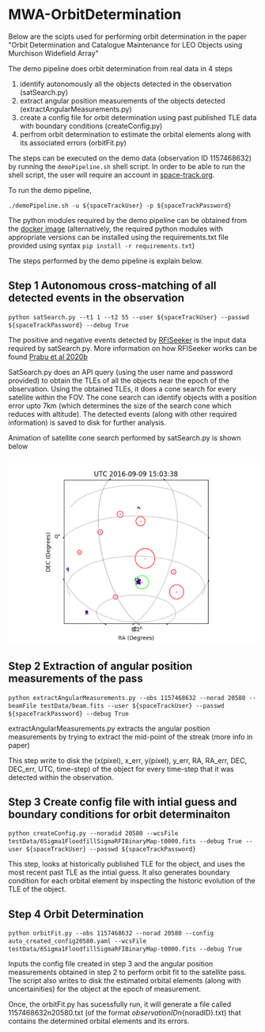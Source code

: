 # MWA-OrbitDetermination

Below are the scipts used for performing orbit determination in the paper 
"Orbit Determination and Catalogue Maintenance for LEO Objects using Murchison Widefield Array"

The demo pipeline does orbit determination from real data in 4 steps

1) identify autonomously all the objects detected in the observation (satSearch.py)
2) extract angular position measurements of the objects detected (extractAngularMeasurements.py)
3) create a config file for orbit determination using past published TLE data with boundary conditions (createConfig.py)
4) perfrom orbit determination to estimate the orbital elements along with its associated errors (orbitFit.py)

The steps can be executed on the demo data (observation ID 1157468632) by running the ```demoPipeline.sh``` shell script. 
In order to be able to run the shell script, the user will require an account in [space-track.org](https://www.space-track.org/auth/login).



To run the demo pipeline,
```
./demoPipeline.sh -u ${spaceTrackUser} -p ${spaceTrackPassword}
```

The python modules required by the demo pipeline can be obtained from the [docker image](https://hub.docker.com/layers/steveprabu/mypython/third/images/sha256-5eb89839a5b79fde4410cdf6f14e864f69819959b0c708b62267ddc344a5892f?context=repo) (alternatively, the required python modules with appropriate versions can be installed using the requirements.txt file provided using syntax ```pip install -r requirements.txt```)

The steps performed by the demo pipeline is explain below.

## Step 1 Autonomous cross-matching of all detected events in the observation
```
python satSearch.py --t1 1 --t2 55 --user ${spaceTrackUser} --passwd ${spaceTrackPassword} --debug True
```
The positive and negative events detected by [RFISeeker](https://github.com/StevePrabu/RFISeeker) is the input data required by satSearch.py. 
More information on how RFISeeker works can be found [Prabu et al 2020b](https://www.cambridge.org/core/journals/publications-of-the-astronomical-society-of-australia/article/lowfrequency-blind-survey-of-the-low-earth-orbit-environment-using-noncoherent-passive-radar-with-the-murchison-widefield-array/BF1BFD69F15D72D65514E95868F21DBA)

SatSearch.py does an API query (using the user name and password provided) to obtain the TLEs of all the objects near the epoch of the observation. Using the obtained TLEs, it does a cone search for every satellite within the FOV. The cone search can identify objects with a position error upto 7km (which determines the size of the search cone which reduces with altitude). The detected events (along with other required information) is saved to disk for further analysis.

Animation of satellite cone search performed by satSearch.py is shown below

![output](https://github.com/PhD-Misc/MWASSA/blob/master/image1.gif)

## Step 2 Extraction of angular position measurements of the pass

```
python extractAngularMeasurements.py --obs 1157468632 --norad 20580 --beamFile testData/beam.fits --user ${spaceTrackUser} --passwd ${spaceTrackPassword} --debug True
```

extractAngularMeasurements.py extracts the angular position measurements by trying to extract the mid-point of the streak (more info in paper)

This step write to disk the (x(pixel), x_err, y(pixel), y_err, RA, RA_err, DEC, DEC_err, UTC, time-step) of the object for every time-step that it was detected
within the observation.


## Step 3 Create config file with intial guess and boundary conditions for orbit determinaiton

```
python createConfig.py --noradid 20580 --wcsFile testData/6Sigma1FloodfillSigmaRFIBinaryMap-t0000.fits --debug True --user ${spaceTrackUser} --passwd ${spaceTrackPassword}
```

This step, looks at historically published TLE for the object, and uses the most recent past TLE as the intial guess. It also generates boundary condition
for each orbital element by inspecting the historic evolution of the TLE of the object. 

## Step 4 Orbit Determination

```
python orbitFit.py --obs 1157468632 --norad 20580 --config auto_created_config20580.yaml --wcsFile testData/6Sigma1FloodfillSigmaRFIBinaryMap-t0000.fits --debug True
```

Inputs the config file created in step 3 and the angular position measurements obtained in step 2 to perform orbit fit to the satellite pass. The script also writes to disk the estimated orbital elements (along with uncertainities) for the object at the epoch of measurement.

Once, the orbitFit.py has sucessfully run, it will generate a file called 1157468632n20580.txt (of the format ${observationID}n${noradID}.txt) that contains the 
determined orbital elements and its errors.



 




